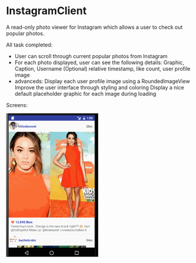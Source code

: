 # InstagramClient

A read-only photo viewer for Instagram which allows a user to check out popular photos.

All task completed:

 * User can scroll through current popular photos from Instagram
 * For each photo displayed, user can see the following details:
	Graphic, Caption, Username
	(Optional) relative timestamp, like count, user profile image
 * advanceds:
	Display each user profile image using a RoundedImageView
	Improve the user interface through styling and coloring
	Display a nice default placeholder graphic for each image during loading
 
 
Screens:

<img src="/Week 1/InstagramClient/walkthrough.gif" width="250" />
 
